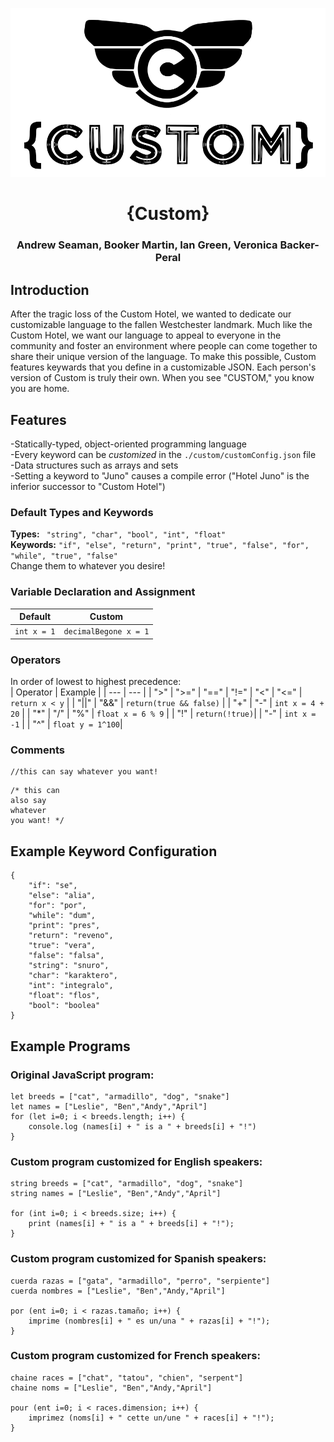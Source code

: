 ![](https://github.com/Booker-M/Custom/blob/main/logo/Custom.png?raw=true)  
# <div align="center">{Custom}</div>  
### <div align="center">Andrew Seaman, Booker Martin, Ian Green, Veronica Backer-Peral</div>

## Introduction
After the tragic loss of the Custom Hotel, we wanted to dedicate our customizable language to the fallen Westchester landmark. Much like the Custom Hotel, we want our language to appeal to everyone in the community and foster an environment where people can come together to share their unique version of the language. To make this possible, Custom features keywards that you define in a customizable JSON. Each person's version of Custom is truly their own. When you see "CUSTOM," you know you are home.

## Features
-Statically-typed, object-oriented programming language  
-Every keyword can be *customized* in the `./custom/customConfig.json` file  
-Data structures such as arrays and sets  
-Setting a keyword to "Juno" causes a compile error ("Hotel Juno" is the inferior successor to "Custom Hotel")  

### Default Types and Keywords
**Types:** ` "string", "char", "bool", "int", "float"`  
**Keywords:** `"if", "else", "return", "print", "true", "false", "for", "while", "true", "false"`  
Change them to whatever you desire!  

### Variable Declaration and Assignment

| Default | Custom |
| --- | --- |
| `int x = 1` | `decimalBegone x = 1` |

### Operators
In order of lowest to highest precedence:  
| Operator | Example |
| --- | --- |
| ">" \| ">=" \| "==" \| "!=" \| "<" \| "<=" | `return x < y` |
| "\|\|" \| "&&" | `return(true && false)` |
| "+" \| "-" | `int x = 4 + 20` |
|  "\*" \| "/" \| "%" | `float x = 6 % 9` |
| "!" | `return(!true)`|
| "-" | `int x = -1` |
| "^" | `float y = 1^100`|

### Comments
```
//this can say whatever you want!
```
```
/* this can
also say
whatever
you want! */
```

## Example Keyword Configuration
```
{
    "if": "se",
    "else": "alia",
    "for": "por",
    "while": "dum",
    "print": "pres",
    "return": "reveno",
    "true": "vera",
    "false": "falsa",
    "string": "snuro",
    "char": "karaktero",
    "int": "integralo",
    "float": "flos",
    "bool": "boolea"
}
```

## Example Programs
### Original JavaScript program:
```
let breeds = ["cat", "armadillo", "dog", "snake"]
let names = ["Leslie", "Ben","Andy","April"]
for (let i=0; i < breeds.length; i++) {
    console.log (names[i] + " is a " + breeds[i] + "!")
}
```
### Custom program customized for English speakers:
```
string breeds = ["cat", "armadillo", "dog", "snake"]
string names = ["Leslie", "Ben","Andy","April"]

for (int i=0; i < breeds.size; i++) {
    print (names[i] + " is a " + breeds[i] + "!");
}
```
### Custom program customized for Spanish speakers:
```
cuerda razas = ["gata", "armadillo", "perro", "serpiente"]
cuerda nombres = ["Leslie", "Ben","Andy,"April"]

por (ent i=0; i < razas.tamaño; i++) {
    imprime (nombres[i] + " es un/una " + razas[i] + "!");
}
```
### Custom program customized for French speakers:
```
chaine races = ["chat", "tatou", "chien", "serpent"]
chaine noms = ["Leslie", "Ben","Andy,"April"]

pour (ent i=0; i < races.dimension; i++) {
    imprimez (noms[i] + " cette un/une " + races[i] + "!");
}
```
